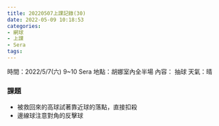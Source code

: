 ```yaml
---
title: 20220507上課記錄(30)
date: 2022-05-09 10:18:53
categories: 
- 網球
- 上課
- Sera
tags:
---
```


時間：2022/5/7(六) 9~10 Sera
地點：胡娜室內全半場
內容： 抽球
天氣：晴

### 課題
- 被救回來的高球試著靠近球的落點，直接扣殺
- 邊線球注意對角的反擊球